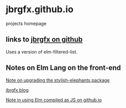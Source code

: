 # jbrgfx.github.io
projects homepage

## links to [jbrgfx on github](https://github.com/jbrgfx/)
Uses a version of elm-filtered-list.


## Notes on Elm Lang on the front-end
[Note on upgrading the stylish-elephants package](https://jbrgfx.blogspot.com/2018/03/elm-package-upgrade-experience.html)

[jbrgfx blog](https://jbrgfx.blogspot.com/2018/02/changing-gears.html)

[Note in using Elm compiled as JS on github.io](https://jbrgfx.blogspot.com/2018/02/elm-on-githubio-using-compiled-js.html)

